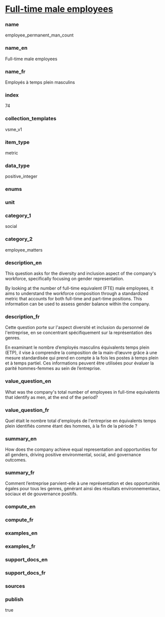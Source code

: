 
# [Full-time male employees](#employee_permanent_man_count)

### name

employee_permanent_man_count

### name_en

Full-time male employees

### name_fr

Employés à temps plein masculins

### index

74

### collection_templates

vsme_v1

### item_type

metric

### data_type

positive_integer

### enums



### unit



### category_1

social

### category_2

employee_matters

### description_en

This question asks for the diversity and inclusion aspect of the company's workforce, specifically
focusing on gender representation. 

By looking at the number of full-time equivalent (FTE) male employees, it aims to understand the
workforce composition through a standardized metric that accounts for both full-time and part-time
positions. This information can be used to assess gender balance within the company.

### description_fr

Cette question porte sur l'aspect diversité et inclusion du personnel de l'entreprise, en se
concentrant spécifiquement sur la représentation des genres.

En examinant le nombre d’employés masculins équivalents temps plein (ETP), il vise à comprendre
la composition de la main-d’œuvre grâce à une mesure standardisée qui prend en compte à la fois
les postes à temps plein et à temps partiel. Ces informations peuvent être utilisées pour évaluer
la parité hommes-femmes au sein de l’entreprise.

### value_question_en

What was the company's total number of employees in full-time equivalents that identify as men,
at the end of the period?

### value_question_fr

Quel était le nombre total d'employés de l'entreprise en équivalents temps plein identifiés comme
étant des hommes, à la fin de la période ?

### summary_en

How does the company achieve equal representation and opportunities for all genders, driving
positive environmental, social, and governance outcomes.

### summary_fr

Comment l’entreprise parvient-elle à une représentation et des opportunités égales pour tous les
genres, générant ainsi des résultats environnementaux, sociaux et de gouvernance positifs.

### compute_en



### compute_fr



### examples_en



### examples_fr



### support_docs_en



### support_docs_fr



### sources



### publish

true
